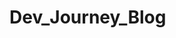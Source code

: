 # Dev_Journey_Blog
<!-- For all those who see this repo code please note I have created this project as a form of practice to better understand html, css, and javascript. I plan to add and improve on my personal site and hope for who ever looks through my repo you may get inspired or an idea to improve your personal work. Thank you, if you see something that may ispire you please enjoy.


last updated October 13, 2019-->
